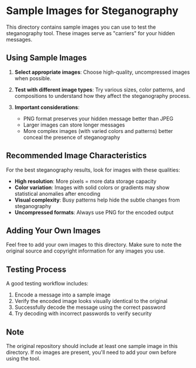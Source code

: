 # Sample Images for Steganography

This directory contains sample images you can use to test the steganography tool. These images serve as "carriers" for your hidden messages.

## Using Sample Images

1. **Select appropriate images**: Choose high-quality, uncompressed images when possible.

2. **Test with different image types**: Try various sizes, color patterns, and compositions to understand how they affect the steganography process.

3. **Important considerations**:
   - PNG format preserves your hidden message better than JPEG
   - Larger images can store longer messages
   - More complex images (with varied colors and patterns) better conceal the presence of steganography

## Recommended Image Characteristics

For the best steganography results, look for images with these qualities:

- **High resolution**: More pixels = more data storage capacity
- **Color variation**: Images with solid colors or gradients may show statistical anomalies after encoding
- **Visual complexity**: Busy patterns help hide the subtle changes from steganography
- **Uncompressed formats**: Always use PNG for the encoded output

## Adding Your Own Images

Feel free to add your own images to this directory. Make sure to note the original source and copyright information for any images you use.

## Testing Process

A good testing workflow includes:

1. Encode a message into a sample image
2. Verify the encoded image looks visually identical to the original
3. Successfully decode the message using the correct password
4. Try decoding with incorrect passwords to verify security

## Note

The original repository should include at least one sample image in this directory. If no images are present, you'll need to add your own before using the tool.
